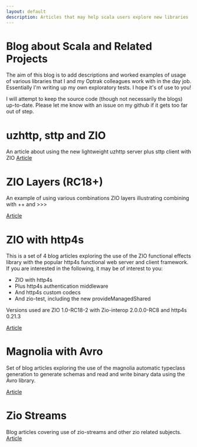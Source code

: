 ```yaml
---
layout: default
description: Articles that may help scala users explore new libraries
---
```


# Blog about Scala and Related Projects

The aim of this blog is to add descriptions and worked examples of usage of various libraries that I and my Optrak colleagues work with in the day job.
Essentially I'm writing up my own exploratory tests. I hope it's of use to you!

I will attempt to keep the source code (though not necessarily the blogs) up-to-date. Please let me know with an issue on my github if it gets too far
out of step.

# uzhttp, sttp and ZIO
An article about using the new lightweight uzhttp server plus sttp client with ZIO
[Article](_pages/zio-uzhttp-sttp/uzhttp-sttp.md)

# ZIO Layers (RC18+)

An example of using various combinations ZIO layers illustrating combining with ++ and >>>

[Article](_pages/zlayer/Examples.md)


# ZIO with http4s

This is a set of 4 blog articles exploring the use of the ZIO functional effects library
with the popular http4s functional web server and client framework. If you are interested
in the following, it may be of interest to you:
* ZIO with http4s
* Plus http4s authentication middleware
* And http4s custom codecs
* And zio-test, including the new provideManagedShared

Versions used are ZIO 1.0-RC18-2 with Zio-interop 2.0.0.0-RC8 and http4s 0.21.3

[Article](_pages/zio-http4s/intro.md)

# Magnolia with Avro

Set of blog articles exploring the use of the magnolia automatic typeclass generation
to generate schemas and read and write binary data using the Avro library.

[Article](_pages/magnolia-avro/intro.md)

# Zio Streams

Blog articles covering use of zio-streams and other zio related subjects.
[Article](_pages/zio-streams/intro.md)





